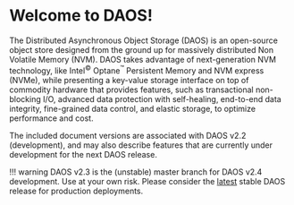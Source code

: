 # Welcome to DAOS!

The Distributed Asynchronous Object Storage (DAOS) is an open-source
object store designed from the ground up for massively distributed Non
Volatile Memory (NVM). DAOS takes advantage of next-generation NVM
technology, like Intel<sup>&copy;</sup> Optane<sup>&trade;</sup>
Persistent Memory and NVM express (NVMe),
while presenting a key-value storage interface on top of commodity
hardware that provides features, such as transactional non-blocking
I/O, advanced data protection with self-healing, end-to-end data
integrity, fine-grained data control, and elastic storage, to optimize
performance and cost.

The included document versions are associated with DAOS v2.2 (development),
and may also describe features that are currently under development for the
next DAOS release.

!!! warning
    DAOS v2.3 is the (unstable) master branch for DAOS v2.4 development.
    Use at your own risk. Please consider the [latest](../latest/)
    stable DAOS release for production deployments.

